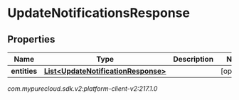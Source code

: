 # UpdateNotificationsResponse


## Properties

| Name | Type | Description | Notes |
| ------------ | ------------- | ------------- | ------------- |
| **entities** | [**List&lt;UpdateNotificationResponse&gt;**](UpdateNotificationResponse) |  |  [optional] |




_com.mypurecloud.sdk.v2:platform-client-v2:217.1.0_

